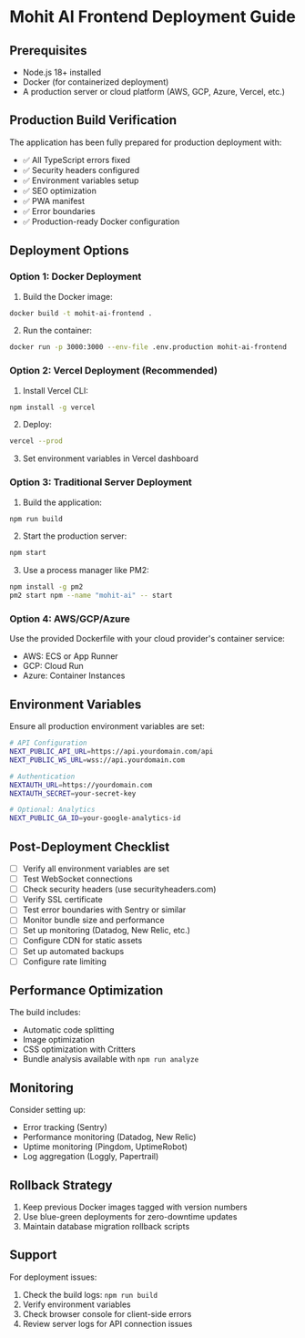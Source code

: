 # Mohit AI Frontend Deployment Guide

## Prerequisites
- Node.js 18+ installed
- Docker (for containerized deployment)
- A production server or cloud platform (AWS, GCP, Azure, Vercel, etc.)

## Production Build Verification

The application has been fully prepared for production deployment with:
- ✅ All TypeScript errors fixed
- ✅ Security headers configured
- ✅ Environment variables setup
- ✅ SEO optimization
- ✅ PWA manifest
- ✅ Error boundaries
- ✅ Production-ready Docker configuration

## Deployment Options

### Option 1: Docker Deployment

1. Build the Docker image:
```bash
docker build -t mohit-ai-frontend .
```

2. Run the container:
```bash
docker run -p 3000:3000 --env-file .env.production mohit-ai-frontend
```

### Option 2: Vercel Deployment (Recommended)

1. Install Vercel CLI:
```bash
npm install -g vercel
```

2. Deploy:
```bash
vercel --prod
```

3. Set environment variables in Vercel dashboard

### Option 3: Traditional Server Deployment

1. Build the application:
```bash
npm run build
```

2. Start the production server:
```bash
npm start
```

3. Use a process manager like PM2:
```bash
npm install -g pm2
pm2 start npm --name "mohit-ai" -- start
```

### Option 4: AWS/GCP/Azure

Use the provided Dockerfile with your cloud provider's container service:
- AWS: ECS or App Runner
- GCP: Cloud Run
- Azure: Container Instances

## Environment Variables

Ensure all production environment variables are set:

```bash
# API Configuration
NEXT_PUBLIC_API_URL=https://api.yourdomain.com/api
NEXT_PUBLIC_WS_URL=wss://api.yourdomain.com

# Authentication
NEXTAUTH_URL=https://yourdomain.com
NEXTAUTH_SECRET=your-secret-key

# Optional: Analytics
NEXT_PUBLIC_GA_ID=your-google-analytics-id
```

## Post-Deployment Checklist

- [ ] Verify all environment variables are set
- [ ] Test WebSocket connections
- [ ] Check security headers (use securityheaders.com)
- [ ] Verify SSL certificate
- [ ] Test error boundaries with Sentry or similar
- [ ] Monitor bundle size and performance
- [ ] Set up monitoring (Datadog, New Relic, etc.)
- [ ] Configure CDN for static assets
- [ ] Set up automated backups
- [ ] Configure rate limiting

## Performance Optimization

The build includes:
- Automatic code splitting
- Image optimization
- CSS optimization with Critters
- Bundle analysis available with `npm run analyze`

## Monitoring

Consider setting up:
- Error tracking (Sentry)
- Performance monitoring (Datadog, New Relic)
- Uptime monitoring (Pingdom, UptimeRobot)
- Log aggregation (Loggly, Papertrail)

## Rollback Strategy

1. Keep previous Docker images tagged with version numbers
2. Use blue-green deployments for zero-downtime updates
3. Maintain database migration rollback scripts

## Support

For deployment issues:
1. Check the build logs: `npm run build`
2. Verify environment variables
3. Check browser console for client-side errors
4. Review server logs for API connection issues